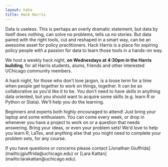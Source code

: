 ```yaml
---
layout: haha
title: Hack Harris
---
```





Data is useless. This is perhaps an overly dramatic statement, but data by itself does nothing, can solve no problems, tells us no stories. But data paired with the right tools, cut and reshaped in a smart way, can be an awesome asset for policy practitioners. Hack Harris is a place for aspiring policy people with a passion for data to learn those tools in a hands-on way.

We host a weekly hack night, <b>on Wednesdays at 4:30pm in the Harris building</b>, for all Harris students, alums, friends and other interested UChicago community members. 

A hack night, for those who don’t love jargon, is a loose term for a time when people get together to work on things, together. It can be as collaborative as you'd like it to be. You don't need to have skills in anything data oriented, but you should want to acquire some skills (e.g. learn R or Python or Stata). We'll help you do the learning. 

Beginners and experts both highly encouraged to attend! Just bring your laptop and some enthusiasm. You can come every week, or drop in whenever you have a project to work on or a question that needs answering. Bring your ideas, or even your problem sets! We'd love to help you learn R, LaTex, and anything else that you might need to complete your problem sets, for any course.

<p>If you have questions or concerns please contact [Jonathan Giuffrida](mailto:jgiuffrida@uchicago.edu) or [Lara Kattan](mailto:larakattan@uchicago.edu).

